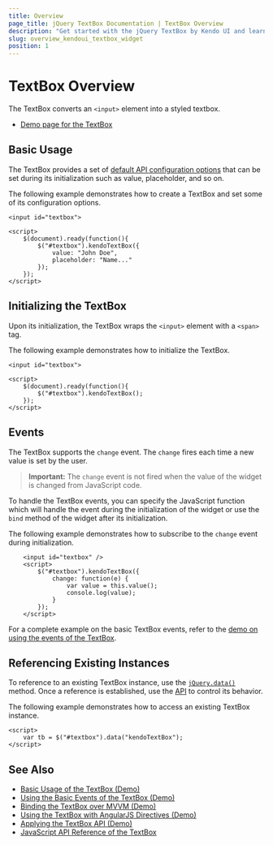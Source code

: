 ```yaml
---
title: Overview
page_title: jQuery TextBox Documentation | TextBox Overview
description: "Get started with the jQuery TextBox by Kendo UI and learn how to create and initialize the widget."
slug: overview_kendoui_textbox_widget
position: 1
---
```


# TextBox Overview

The TextBox converts an `<input>` element into a styled textbox.

* [Demo page for the TextBox](https://demos.telerik.com/kendo-ui/textbox/index) 

## Basic Usage

The TextBox provides a set of [default API configuration options](/api/javascript/ui/textbox) that can be set during its initialization such as value, placeholder, and so on.

The following example demonstrates how to create a TextBox and set some of its configuration options.

```dojo
<input id="textbox">

<script>
    $(document).ready(function(){
        $("#textbox").kendoTextBox({
            value: "John Doe",
            placeholder: "Name..."
        });
    });
</script>
```

## Initializing the TextBox

Upon its initialization, the TextBox wraps the `<input>` element with a `<span>` tag.

The following example demonstrates how to initialize the TextBox.

```dojo
<input id="textbox">

<script>
    $(document).ready(function(){
        $("#textbox").kendoTextBox();
    });
</script>
```

## Events

The TextBox supports the `change` event. The `change` fires each time a new value is set by the user.

> **Important:** The `change` event is not fired when the value of the widget is changed from JavaScript code.

To handle the TextBox events, you can specify the JavaScript function which will handle the event during the initialization of the widget or use the `bind` method of the widget after its initialization.

The following example demonstrates how to subscribe to the `change` event during initialization.

```dojo
    <input id="textbox" />
    <script>
        $("#textbox").kendoTextBox({
            change: function(e) {
                var value = this.value();
                console.log(value);
            }
        });
    </script>
```

For a complete example on the basic TextBox events, refer to the [demo on using the events of the TextBox](https://demos.telerik.com/kendo-ui/textbox/events).

## Referencing Existing Instances

To reference to an existing TextBox instance, use the [`jQuery.data()`](https://api.jquery.com/jQuery.data/) method. Once a reference is established, use the [API](/api/javascript/ui/textbox) to control its behavior.

The following example demonstrates how to access an existing TextBox instance.

```
<script>
    var tb = $("#textbox").data("kendoTextBox");
</script>
```

## See Also

* [Basic Usage of the TextBox (Demo)](https://demos.telerik.com/kendo-ui/textbox/index)
* [Using the Basic Events of the TextBox (Demo)](https://demos.telerik.com/kendo-ui/textbox/events)
* [Binding the TextBox over MVVM (Demo)](https://demos.telerik.com/kendo-ui/textbox/mvvm)
* [Using the TextBox with AngularJS Directives (Demo)](https://demos.telerik.com/kendo-ui/textbox/angular)
* [Applying the TextBox API (Demo)](https://demos.telerik.com/kendo-ui/textbox/api)
* [JavaScript API Reference of the TextBox](/api/javascript/ui/textbox)
